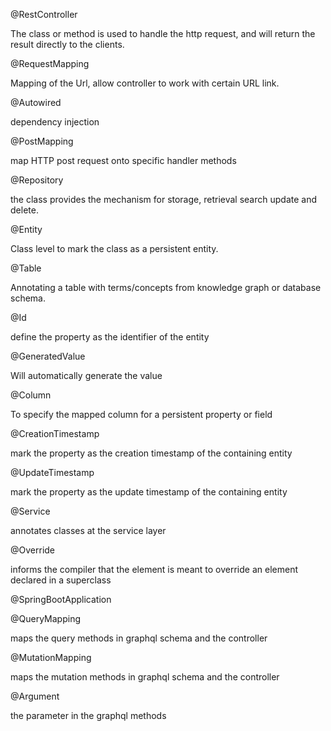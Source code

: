 @RestController

The class or method is used to handle the http request, and will return the result directly to the clients.

@RequestMapping

Mapping of the Url, allow controller to work with certain URL link.

@Autowired

dependency injection

@PostMapping

map HTTP post request onto specific handler methods

@Repository

the class provides the mechanism for storage, retrieval search update and delete.

@Entity

Class level to mark the class as a persistent entity.

@Table

Annotating a table with terms/concepts from knowledge graph or database schema.

@Id

define the property as the identifier of the entity

@GeneratedValue

Will automatically generate the value

@Column

To specify the mapped column for a persistent property or field

@CreationTimestamp

mark the property as the creation timestamp of the containing entity

@UpdateTimestamp

mark the property as the update timestamp of the containing entity

@Service

annotates classes at the service layer

@Override

informs the compiler that the element is meant to override an element declared in a superclass

@SpringBootApplication

@QueryMapping

maps the query methods in graphql schema and the controller

@MutationMapping

maps the mutation methods in graphql schema and the controller

@Argument

the parameter in the graphql methods


